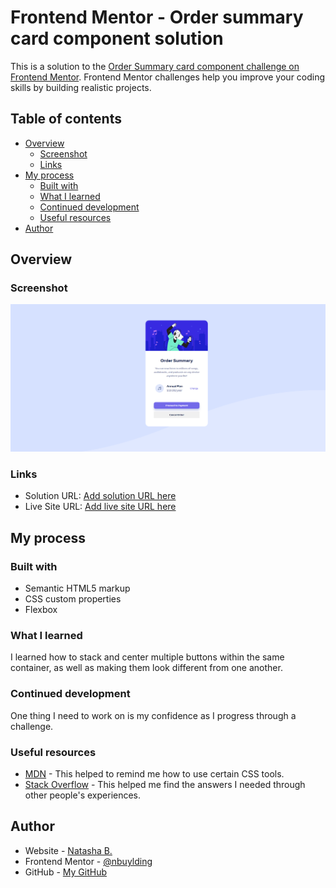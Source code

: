 # Frontend Mentor - Order summary card component solution

This is a solution to the [Order Summary card component challenge on Frontend Mentor](https://www.frontendmentor.io/solutions/order-summary-component-1eeOZ_SqI8). Frontend Mentor challenges help you improve your coding skills by building realistic projects. 

## Table of contents

- [Overview](#overview)
  - [Screenshot](#screenshot)
  - [Links](#links)
- [My process](#my-process)
  - [Built with](#built-with)
  - [What I learned](#what-i-learned)
  - [Continued development](#continued-development)
  - [Useful resources](#useful-resources)
- [Author](#author)


## Overview

### Screenshot

![](./Screenshot%20(8).png)


### Links

- Solution URL: [Add solution URL here](https://www.frontendmentor.io/solutions/order-summary-component-1eeOZ_SqI8)
- Live Site URL: [Add live site URL here](https://nbuylding.github.io/Order-summary/)

## My process

### Built with

- Semantic HTML5 markup
- CSS custom properties
- Flexbox

### What I learned

I learned how to stack and center multiple buttons within the same container, as well as making them look different from one another.


### Continued development

One thing I need to work on is my confidence as I progress through a challenge. 

### Useful resources

- [MDN](https://developer.mozilla.org/en-US/) - This helped to remind me how to use certain CSS tools.
- [Stack Overflow](https://stackoverflow.com/) - This helped me find the answers I needed through other people's experiences.

## Author

- Website - [Natasha B.](https://www.natashabuylding.com)
- Frontend Mentor - [@nbuylding](https://www.frontendmentor.io/profile/nbuylding)
- GitHub - [My GitHub](https://github.com/nbuylding)
